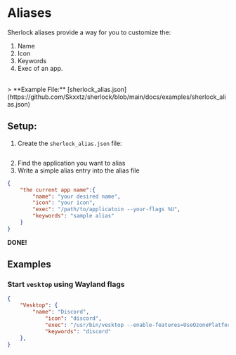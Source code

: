 # Aliases
Sherlock aliases provide a way for you to customize the:
1. Name
2. Icon
3. Keywords
4. Exec
of an app.
<br>
> **Example File:** [sherlock_alias.json](https://github.com/Skxxtz/sherlock/blob/main/docs/examples/sherlock_alias.json)

## Setup:
1. Create the `sherlock_alias.json` file:
```echo {} > ~/.config/sherlock/sherlock_alias.json
```
2. Find the application you want to alias
3. Write a simple alias entry into the alias file
```json
{
    "the current app name":{
        "name": "your desired name",
        "icon": "your icon",
        "exec": "/path/to/applicatoin --your-flags %U",
        "keywords": "sample alias"
    }
}
```
**DONE!**<br>

## Examples
### Start `vesktop` using Wayland flags
```json
{
    "Vesktop": {
        "name": "Discord",
            "icon": "discord",
            "exec": "/usr/bin/vesktop --enable-features=UseOzonePlatform --ozone-platform=wayland %U",
            "keywords": "discord"
    },
}
```
